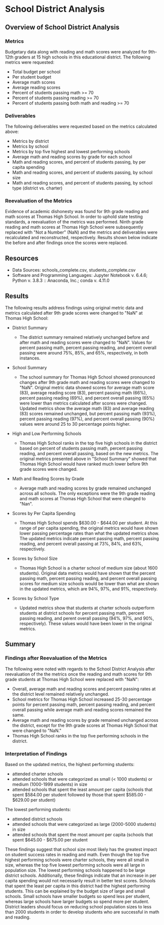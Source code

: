 # School District Analysis
## Overview of School District Analysis
### Metrics
Budgetary data along with reading and math scores were analyzed for 9th-12th graders at 15 high schools in this educational district.  The following metrics were requested:
- Total budget per school
- Per student budget
- Average math scores
- Average reading scores
- Percent of students passing math >= 70
- Percent of students passing reading >= 70
- Percent of students passing both math and reading >= 70

### Deliverables
The following deliverables were requested based on the metrics calculated above:
 - Metrics by district
 - Metrics by school
 - Metrics by top five highest and lowest performing schools
 - Average math and reading scores by grade for each school
 - Math and reading scores, and percent of students passing, by per capita spending
 - Math and reading scores, and percent of students passing, by school size
 - Math and reading scores, and percent of students passing, by school type (district vs. charter)

### Reevaluation of the Metrics
Evidence of academic dishonesty was found for 9th grade reading and math scores at Thomas High School.  In order to uphold state testing standards, a reevaluation of the metrics was performed.  Ninth grade reading and math scores at Thomas High School were subsequently replaced with "Not a Number" (NaN) and the metrics and deliverables were recalculated and reconstructed, respectively.  Results shown below indicate the before and after findings once the scores were replaced.


## Resources
- Data Sources: schools_complete.csv, students_complete.csv
- Software and Programming Languages: Jupyter Notebook v. 6.4.6; Python v. 3.8.3 :: Anaconda, Inc.; conda v. 4.11.0


## Results
The following results address findings using original metric data and metrics calculated after 9th grade scores were changed to "NaN" at Thomas High School:

- District Summary
  - The district summary remained relatively unchanged before and after math and reading scores were changed to "NaN".  Values for percent passing math, percent passing reading, and percent overall passing were around 75%, 85%, and 65%, respectively, in both instances.

- School Summary
  - The school summary for Thomas High School showed pronounced changes after 9th grade math and reading scores were changed to "NaN".   Original metric data showed scores for average math score (83), average reading score (83), percent passing math (66%), percent passing reading (69%), and percent overall passing (65%) were lower than metrics calculated after scores were changed.  Updated metrics show the average math (83) and average reading (83) scores remained unchanged, but percent passing math (93%), percent passing reading (97%), and percent overall passing (90%) values were around 25 to 30 percentage points higher.

- High and Low Performing Schools
  - Thomas High School ranks in the top five high schools in the district based on percent of students passing math, percent passing reading, and percent overall passing, based on the new metrics.  The original metrics presented above in "School Summary" showed that Thomas High School would have ranked much lower before 9th grade scores were changed. 

- Math and Reading Scores by Grade
  - Average math and reading scores by grade remained unchanged across all schools.  The only exceptions were the 9th grade reading and math scores at Thomas High School that were changed to "Nan".

- Scores by Per Capita Spending
  - Thomas High School spends $630.00 - $644.00 per student. At this range of per capita spending, the original metrics would have shown lower passing percentage rates than what the updated metrics show.  The updated metrics indicate percent passing math, percent passing reading, and percent overall passing at 73%, 84%, and 63%, respectively.

- Scores by School Size
  - Thomas High School is a charter school of medium size (about 1600 students).  Original data metrics would have shown that the percent passing math, percent passing reading, and percent overall passing scores for medium size schools would be lower than what are shown in the updated metrics, which are 94%, 97%, and 91%, respectively.  

- Scores by School Type
  - Updated metrics show that students at charter schools outperform students at district schools for percent passing math, percent passing reading, and perent overall passing (94%, 97%, and 90%, respectively).  These values would have been lower in the original metrics.


## Summary
### Findings after Reevaluation of the Metrics
The following were noted with regards to the School District Analysis after reevaluation of the the metrics once the reading and math scores for 9th grade students at Thomas High School were replaced with "NaN":
- Overall, average math and reading scores and percent passing rates at the district level remained relatively unchanged.
- School metrics for Thomas High School increased 25-30 percentage points for percent passing math, percent passing reading, and percent overall passing while average math and reading scores remained the same.
- Average math and reading scores by grade remained unchanged across the district, except for the 9th grade scores at Thomas High School that were changed to "NaN."
- Thomas High School ranks in the top five performing schools in the district.

### Interpretation of Findings
Based on the updated metrics, the highest performing students:
- attended charter schools
- attended schools that were categorized as small (< 1000 students) or medium (1000-1999 students) in size
- attended schools that spent the least amount per capita (schools that spent $584.00 per student followed by those that spent $585.00 - $629.00 per student)

The lowest performing students:
- attended district schools
- attended schools that were categorized as large (2000-5000 students) in size
- attended schools that spent the most amount per capita (schools that spent $645.00 - $675.00 per student

These findings suggest that school size most likely has the greatest impact on student success rates in reading and math.  Even though the top five highest performing schools were charter schools, they were all small in size, whereas the top five lowest performing schools were all large in population size.  The lowest performing schools happened to be large district schools.  Additionally, these findings indicate that an increase in per capita spending would not necessarily result in better test scores.  Schools that spent the least per capita in this district had the highest performing students.  This can be explained by the budget size of large and small schools.  Small schools have smaller budgets so spend less per student, whereas large schools have larger budgets so spend more per student. District leaders should focus on reducing school population sizes to less than 2000 students in order to develop students who are successful in math and reading.
